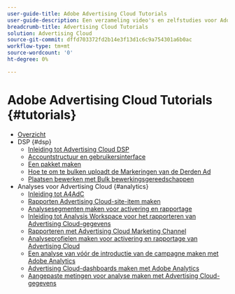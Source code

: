 ```yaml
---
user-guide-title: Adobe Advertising Cloud Tutorials
user-guide-description: Een verzameling video's en zelfstudies voor Adobe Advertising Cloud.
breadcrumb-title: Advertising Cloud Tutorials
solution: Advertising Cloud
source-git-commit: dffd703372fd2b14e3f13d1c6c9a754301a6b0ac
workflow-type: tm+mt
source-wordcount: '0'
ht-degree: 0%

---
```



# Adobe Advertising Cloud Tutorials {#tutorials}

+ [Overzicht](overview.md)
+ DSP {#dsp}
   + [Inleiding tot Advertising Cloud DSP](/help/dsp/intro.md)
   + [Accountstructuur en gebruikersinterface](/help/dsp/ui.md)
   + [Een pakket maken](/help/dsp/package-create.md)
   + [Hoe te om te bulken uploadt de Markeringen van de Derden Ad](/help/dsp/bulk-upload-third-party-ad-tags.md)
   + [Plaatsen bewerken met Bulk bewerkingsgereedschappen](/help/dsp/bulk-edit-placement-tools.md)
+ Analyses voor Advertising Cloud {#analytics}
   + [Inleiding tot A4AdC](/help/integrations/analytics/intro-a4adc.md)
   + [Rapporten Advertising Cloud-site-item maken](/help/integrations/analytics/analytics-site-entry-a4adc.md)
   + [Analysesegmenten maken voor activering en rapportage](/help/integrations/analytics/analytics-segments-a4adc.md)
   + [Inleiding tot Analysis Workspace voor het rapporteren van Advertising Cloud-gegevens](/help/integrations/analytics/analytics-analysis-workspace-a4adc.md)
   + [Rapporteren met Advertising Cloud Marketing Channel](/help/integrations/analytics/analytics-reporting-a4adc.md)
   + [Analyseprofielen maken voor activering en rapportage van Advertising Cloud](/help/integrations/analytics/analytics-profiles-a4adc.md)
   + [Een analyse van vóór de introductie van de campagne maken met Adobe Analytics](/help/integrations/analytics/analytics-pre-launch-a4adc.md)
   + [Advertising Cloud-dashboards maken met Adobe Analytics](/help/integrations/analytics/analytics-dashboards-a4adc.md)
   + [Aangepaste metingen voor analyse maken met Advertising Cloud-gegevens](/help/integrations/analytics/analytics-custom-metrics-a4adc.md)

<!-- Will add to DSP chapter once the videos are complete:
  + [How to Create a Placement](/help/dsp/placement-create.md)
  + [Placement Targeting Capabilities](/help/dsp/placement-targeting.md)
  + [Audience Libraries and Applying Behavioral Targeting](/help/dsp/audience-libraries.md)
-->

<!-- If I move the "Analytics for Advertising Cloud chapter into a larger Integrations chapter, then I'll need to set up redirects by copying a CSV file into this repo and populating it for those legacy file names. -->